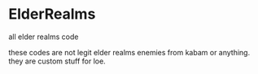 # ElderRealms
all elder realms code

these codes are not legit elder realms enemies from kabam or anything. they are custom stuff for loe.
